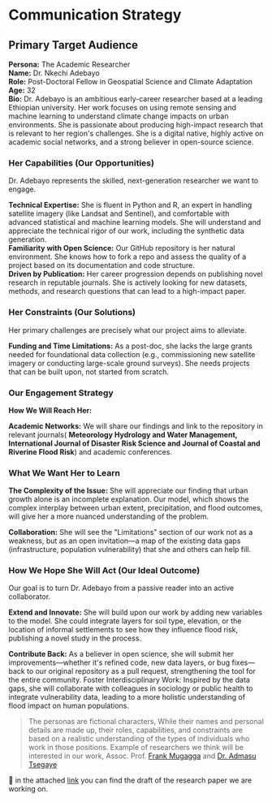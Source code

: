 <!-- markdownlint-disable MD013 -->
# Communication Strategy

## Primary Target Audience

__Persona:__ The Academic Researcher  
__Name:__ Dr. Nkechi Adebayo  
__Role:__ Post-Doctoral Fellow in Geospatial Science and Climate Adaptation  
__Age:__ 32  
__Bio:__ Dr. Adebayo is an ambitious early-career researcher based at a leading Ethiopian university. Her work focuses on using remote sensing and machine learning to understand climate change impacts on urban environments. She is passionate about producing high-impact research that is relevant to her region's challenges. She is a digital native, highly active on academic social networks, and a strong believer in open-source science.

### Her Capabilities (Our Opportunities)

Dr. Adebayo represents the skilled, next-generation researcher we want to engage.

__Technical Expertise:__ She is fluent in Python and R, an expert in handling satellite imagery (like Landsat and Sentinel), and comfortable with advanced statistical and machine learning models. She will understand and appreciate the technical rigor of our work, including the synthetic data generation.  
__Familiarity with Open Science:__ Our GitHub repository is her natural environment. She knows how to fork a repo and assess the quality of a project based on its documentation and code structure.  
__Driven by Publication:__ Her career progression depends on publishing novel research in reputable journals. She is actively looking for new datasets, methods, and research questions that can lead to a high-impact paper.

### Her Constraints (Our Solutions)

Her primary challenges are precisely what our project aims to alleviate.

__Funding and Time Limitations:__ As a post-doc, she lacks the large grants needed for foundational data collection (e.g., commissioning new satellite imagery or conducting large-scale ground surveys). She needs projects that can be built upon, not started from scratch.

### Our Engagement Strategy

__How We Will Reach Her:__

__Academic Networks:__ We will share our findings and link to the repository in relevant journals( __Meteorology Hydrology and Water Management, International Journal of Disaster Risk Science and Journal of Coastal and Riverine Flood Risk__) and academic conferences.

### What We Want Her to Learn

__The Complexity of the Issue:__ She will appreciate our finding that urban growth alone is an incomplete explanation. Our model, which shows the complex interplay between urban extent, precipitation, and flood outcomes, will give her a more nuanced understanding of the problem.

__Collaboration:__ She will see the "Limitations" section of our work not as a weakness, but as an open invitation—a map of the existing data gaps (infrastructure, population vulnerability) that she and others can help fill.

### How We Hope She Will Act (Our Ideal Outcome)

Our goal is to turn Dr. Adebayo from a passive reader into an active collaborator.

__Extend and Innovate:__ She will build upon our work by adding new variables to the model. She could integrate layers for soil type, elevation, or the location of informal settlements to see how they influence flood risk, publishing a novel study in the process.

__Contribute Back:__ As a believer in open science, she will submit her improvements—whether it's refined code, new data layers, or bug fixes—back to our original repository as a pull request, strengthening the tool for the entire community.
Foster Interdisciplinary Work: Inspired by the data gaps, she will collaborate with colleagues in sociology or public health to integrate vulnerability data, leading to a more holistic understanding of flood impact on human populations.

>The personas are fictional characters, While their names and personal details are made up, their roles, capabilities, and constraints are based on a realistic understanding of the types of individuals who work in those positions. Example of researchers we think will be interested in our work, Assoc. Prof. [Frank Mugagga](https://www.linkedin.com/in/frank-mugagga-35b95964/) and [Dr. Admasu Tsegaye](https://www.linkedin.com/in/admasu-tsegaye-a51551241/?originalSubdomain=et)

📍 in the attached [link](https://docs.google.com/document/d/1SO3opGka0IIqGg8_8CreLK9kGjlmSDVJhiIpYbrL-4I/edit?usp=sharing) you can find the draft of the research paper we are working on.
